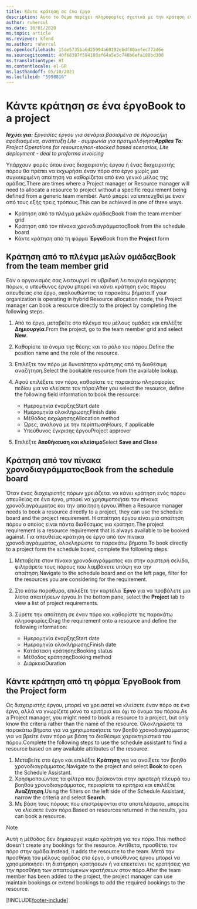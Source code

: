 ```yaml
---
title: Κάντε κράτηση σε ένα έργο
description: Αυτό το θέμα παρέχει πληροφορίες σχετικά με την κράτηση ενός πόρου για ένα έργο.
author: ruhercul
ms.date: 10/01/2020
ms.topic: article
ms.reviewer: kfend
ms.author: ruhercul
ms.openlocfilehash: 15de5735ba6d25994a68192ebdf80aefec772d6e
ms.sourcegitcommit: 40f68387f594180af64a5e5c748b6efa188bd300
ms.translationtype: HT
ms.contentlocale: el-GR
ms.lasthandoff: 05/10/2021
ms.locfileid: "5998816"
---
```

# <a name="book-to-a-project"></a><span data-ttu-id="500bd-103">Κάντε κράτηση σε ένα έργο</span><span class="sxs-lookup"><span data-stu-id="500bd-103">Book to a project</span></span>

<span data-ttu-id="500bd-104">_**Ισχύει για:** Εργασίες έργου για σενάρια βασισμένα σε πόρους/μη εφοδιασμένα, ανάπτυξη Lite - συμφωνία για προτιμολόγηση_</span><span class="sxs-lookup"><span data-stu-id="500bd-104">_**Applies To:** Project Operations for resource/non-stocked based scenarios, Lite deployment - deal to proforma invoicing_</span></span>

<span data-ttu-id="500bd-105">Υπάρχουν φορές όπου ένας διαχειριστής έργου ή ένας διαχειριστής πόρου θα πρέπει να εκχωρήσει έναν πόρο στο έργο χωρίς μια συγκεκριμένη απαίτηση να καθορίζεται από ένα γενικό μέλος της ομάδας.</span><span class="sxs-lookup"><span data-stu-id="500bd-105">There are times where a Project manager or Resource manager will need to allocate a resource to project without a specific requirement being defined from a generic team member.</span></span> <span data-ttu-id="500bd-106">Αυτό μπορεί να επιτευχθεί με έναν από τους εξής τρεις τρόπους.</span><span class="sxs-lookup"><span data-stu-id="500bd-106">This can be achieved in one of three ways.</span></span>

- <span data-ttu-id="500bd-107">Κράτηση από το πλέγμα μελών ομάδας</span><span class="sxs-lookup"><span data-stu-id="500bd-107">Book from the team member grid</span></span>
- <span data-ttu-id="500bd-108">Κράτηση από τον πίνακα χρονοδιαγράμματος</span><span class="sxs-lookup"><span data-stu-id="500bd-108">Book from the schedule board</span></span>
- <span data-ttu-id="500bd-109">Κάντε κράτηση από τη φόρμα **Έργο**</span><span class="sxs-lookup"><span data-stu-id="500bd-109">Book from the **Project** form</span></span>

## <a name="book-from-the-team-member-grid"></a><span data-ttu-id="500bd-110">Κράτηση από το πλέγμα μελών ομάδας</span><span class="sxs-lookup"><span data-stu-id="500bd-110">Book from the team member grid</span></span>

<span data-ttu-id="500bd-111">Εάν ο οργανισμός σας λειτουργεί σε υβριδική λειτουργία εκχώρησης πόρων, ο υπεύθυνος έργου μπορεί να κάνει κράτηση ενός πόρου απευθείας στο έργο, ακολουθώντας τα παρακάτω βήματα.</span><span class="sxs-lookup"><span data-stu-id="500bd-111">If your organization is operating in hybrid Resource allocation mode, the Project manager can book a resource directly to the project by completing the following steps.</span></span>

1. <span data-ttu-id="500bd-112">Από το έργο, μεταβείτε στο πλέγμα του μέλους ομάδας και επιλέξτε **Δημιουργία**.</span><span class="sxs-lookup"><span data-stu-id="500bd-112">From the project, go to the team member grid and select **New**.</span></span>
2. <span data-ttu-id="500bd-113">Καθορίστε το όνομα της θέσης και το ρόλο του πόρου.</span><span class="sxs-lookup"><span data-stu-id="500bd-113">Define the position name and the role of the resource.</span></span>
3. <span data-ttu-id="500bd-114">Επιλέξτε τον πόρο με δυνατότητα κράτησης από τη διαθέσιμη αναζήτηση.</span><span class="sxs-lookup"><span data-stu-id="500bd-114">Select the bookable resource from the available lookup.</span></span>
4. <span data-ttu-id="500bd-115">Αφού επιλέξετε τον πόρο, καθορίστε τις παρακάτω πληροφορίες πεδίου για να κλείσετε τον πόρο:</span><span class="sxs-lookup"><span data-stu-id="500bd-115">After you select the resource, define the following field information to book the resource:</span></span>

    - <span data-ttu-id="500bd-116">Ημερομηνία έναρξης</span><span class="sxs-lookup"><span data-stu-id="500bd-116">Start date</span></span>
    - <span data-ttu-id="500bd-117">Ημερομηνία ολοκλήρωσης</span><span class="sxs-lookup"><span data-stu-id="500bd-117">Finish date</span></span>
    - <span data-ttu-id="500bd-118">Μέθοδος εκχώρησης</span><span class="sxs-lookup"><span data-stu-id="500bd-118">Allocation method</span></span>
    - <span data-ttu-id="500bd-119">Ώρες, ανάλογα με την περίπτωση</span><span class="sxs-lookup"><span data-stu-id="500bd-119">Hours, if applicable</span></span>
    - <span data-ttu-id="500bd-120">Υπεύθυνος έγκρισης έργου</span><span class="sxs-lookup"><span data-stu-id="500bd-120">Project approver</span></span>

6. <span data-ttu-id="500bd-121">Επιλέξτε **Αποθήκευση και κλείσιμο**</span><span class="sxs-lookup"><span data-stu-id="500bd-121">Select **Save and Close**</span></span>

## <a name="book-from-the-schedule-board"></a><span data-ttu-id="500bd-122">Κράτηση από τον πίνακα χρονοδιαγράμματος</span><span class="sxs-lookup"><span data-stu-id="500bd-122">Book from the schedule board</span></span>

<span data-ttu-id="500bd-123">Όταν ένας διαχειριστής πόρων χρειάζεται να κάνει κράτηση ενός πόρου απευθείας σε ένα έργο, μπορεί να χρησιμοποιήσει τον πίνακα χρονοδιαγράμματος και την απαίτηση έργου.</span><span class="sxs-lookup"><span data-stu-id="500bd-123">When a Resource manager needs to book a resource directly to a project, they can use the schedule board and the project requirement.</span></span> <span data-ttu-id="500bd-124">Η απαίτηση έργου είναι μια απαίτηση πόρου ο οποίος είναι πάντα διαθέσιμος για κράτηση.</span><span class="sxs-lookup"><span data-stu-id="500bd-124">The project requirement is a resource requirement that is always available to be booked against.</span></span> <span data-ttu-id="500bd-125">Για απευθείας κράτηση σε έργο από τον πίνακα χρονοδιαγράμματος, ολοκληρώστε τα παρακάτω βήματα.</span><span class="sxs-lookup"><span data-stu-id="500bd-125">To book directly to a project form the schedule board, complete the following steps.</span></span>

1. <span data-ttu-id="500bd-126">Μεταβείτε στον πίνακα χρονοδιαγράμματος και στην αριστερή σελίδα, φιλτράρετε τους πόρους που λαμβάνετε υπόψη για την απαίτηση.</span><span class="sxs-lookup"><span data-stu-id="500bd-126">Navigate to the schedule board and on the left page, filter for the resources you are considering for the requirement.</span></span>
2. <span data-ttu-id="500bd-127">Στο κάτω παράθυρο, επιλέξτε την καρτέλα **Έργο** για να προβάλετε μια λίστα απαιτήσεων έργου.</span><span class="sxs-lookup"><span data-stu-id="500bd-127">In the bottom pane, select the **Project** tab to view a list of project requirements.</span></span>
3. <span data-ttu-id="500bd-128">Σύρετε την απαίτηση σε έναν πόρο και καθορίστε τις παρακάτω πληροφορίες:</span><span class="sxs-lookup"><span data-stu-id="500bd-128">Drag the requirement onto a resource and define the following information:</span></span>

    - <span data-ttu-id="500bd-129">Ημερομηνία έναρξης</span><span class="sxs-lookup"><span data-stu-id="500bd-129">Start date</span></span>
    - <span data-ttu-id="500bd-130">Ημερομηνία ολοκλήρωσης</span><span class="sxs-lookup"><span data-stu-id="500bd-130">Finish date</span></span>
    - <span data-ttu-id="500bd-131">Κατάσταση κράτησης</span><span class="sxs-lookup"><span data-stu-id="500bd-131">Booking status</span></span>
    - <span data-ttu-id="500bd-132">Μέθοδος κράτησης</span><span class="sxs-lookup"><span data-stu-id="500bd-132">Booking method</span></span>
    - <span data-ttu-id="500bd-133">Διάρκεια</span><span class="sxs-lookup"><span data-stu-id="500bd-133">Duration</span></span>

## <a name="book-from-the-project-form"></a><span data-ttu-id="500bd-134">Κάντε κράτηση από τη φόρμα Έργο</span><span class="sxs-lookup"><span data-stu-id="500bd-134">Book from the Project form</span></span>

<span data-ttu-id="500bd-135">Ως διαχειριστής έργου, μπορεί να χρειαστεί να κλείσετε έναν πόρο σε ένα έργο, αλλά να γνωρίζετε μόνο τα κριτήρια και όχι το όνομα του πόρου.</span><span class="sxs-lookup"><span data-stu-id="500bd-135">As a Project manager, you might need to book a resource to a project, but only know the criteria rather than the name of the resource.</span></span> <span data-ttu-id="500bd-136">Ολοκληρώστε τα παρακάτω βήματα για να χρησιμοποιήσετε τον βοηθό χρονοδιαγράμματος για να βρείτε έναν πόρο με βάση τα διαθέσιμα χαρακτηριστικά του πόρου.</span><span class="sxs-lookup"><span data-stu-id="500bd-136">Complete the following steps to use the schedule assistant to find a resource based on any available attributes of the resource.</span></span> 

1. <span data-ttu-id="500bd-137">Μεταβείτε στο έργο και επιλέξτε **Κράτηση** για να ανοίξετε τον βοηθό χρονοδιαγράμματος.</span><span class="sxs-lookup"><span data-stu-id="500bd-137">Navigate to the project and select **Book** to open the Schedule Assistant.</span></span>
2. <span data-ttu-id="500bd-138">Χρησιμοποιώντας τα φίλτρα που βρίσκονται στην αριστερή πλευρά του βοηθού χρονοδιαγράμματος, περιορίστε τα κριτήρια και επιλέξτε **Αναζήτηση**.</span><span class="sxs-lookup"><span data-stu-id="500bd-138">Using the filters on the left side of the Schedule Assistant, narrow the criteria and select **Search.**</span></span>
3. <span data-ttu-id="500bd-139">Με βάση τους πόρους που επιστρέφονται στα αποτελέσματα, μπορείτε να κλείσετε έναν πόρο.</span><span class="sxs-lookup"><span data-stu-id="500bd-139">Based on resources returned in the results, you can book a resource.</span></span>

> [!NOTE]
> <span data-ttu-id="500bd-140">Αυτή η μέθοδος δεν δημιουργεί καμία κράτηση για τον πόρο.</span><span class="sxs-lookup"><span data-stu-id="500bd-140">This method doesn't create any bookings for the resource.</span></span> <span data-ttu-id="500bd-141">Αντίθετα, προσθέτει τον πόρο στην ομάδα.</span><span class="sxs-lookup"><span data-stu-id="500bd-141">Instead, it adds the resource to the team.</span></span> <span data-ttu-id="500bd-142">Μετά την προσθήκη του μέλους ομάδας στο έργο, ο υπεύθυνος έργου μπορεί να χρησιμοποιήσει τη διατήρηση κρατήσεων ή να επεκτείνει τις κρατήσεις για την προσθήκη των απαιτούμενων κρατήσεων στον πόρο.</span><span class="sxs-lookup"><span data-stu-id="500bd-142">After the team member has been added to the project, the project manager can use maintain bookings or extend bookings to add the required bookings to the resource.</span></span>


[!INCLUDE[footer-include](../includes/footer-banner.md)]